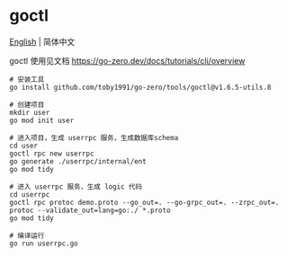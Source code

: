 # goctl

[English](readme.md) | 简体中文

goctl 使用见文档 https://go-zero.dev/docs/tutorials/cli/overview

```shell
# 安装工具
go install github.com/toby1991/go-zero/tools/goctl@v1.6.5-utils.8

# 创建项目
mkdir user
go mod init user

# 进入项目，生成 userrpc 服务，生成数据库schema
cd user
goctl rpc new userrpc 
go generate ./userrpc/internal/ent
go mod tidy

# 进入 userrpc 服务，生成 logic 代码
cd userrpc
goctl rpc protoc demo.proto --go_out=. --go-grpc_out=. --zrpc_out=.
protoc --validate_out=lang=go:./ *.proto
go mod tidy

# 编译运行
go run userrpc.go
```